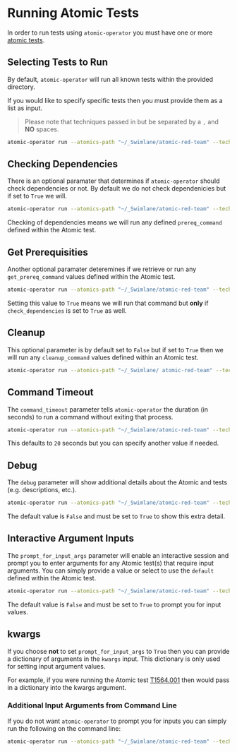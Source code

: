 # Running Atomic Tests

In order to run tests using `atomic-operator` you must have one or more [atomic tests](atomics.md).

## Selecting Tests to Run

By default, `atomic-operator` will run all known tests within the provided directory.

If you would like to specify specific tests then you must provide them as a list as input.

> Please note that techniques passed in but be separated by a `,` and __NO__ spaces.

```bash
atomic-operator run --atomics-path "~/_Swimlane/atomic-red-team" --techniques T1560.002,T1560.001
```

## Checking Dependencies

There is an optional paramater that determines if `atomic-operator` should check dependencies or not. By default we do not check dependenicies but if set to `True` we will.

```bash
atomic-operator run --atomics-path "~/_Swimlane/atomic-red-team" --techniques T1560.002,T1560.001 --check_dependicies True
```

Checking of dependencies means we will run any defined `prereq_command` defined within the Atomic test. 

## Get Prerequisities

Another optional paramater deteremines if we retrieve or run any `get_prereq_command` values defined within the Atomic test.

```bash
atomic-operator run --atomics-path "~/_Swimlane/atomic-red-team" --techniques T1560.002,T1560.001  --check_dependencies True --get_prereq_command True
```

Setting this value to `True` means we will run that command but __only__ if `check_dependencies` is set to `True` as well. 

## Cleanup

This optional parameter is by default set to `False` but if set to `True` then we will run any `cleanup_command` values defined within an Atomic test.

```bash
atomic-operator run --atomics-path "~/_Swimlane/ atomic-red-team" --techniques T1560.002,T1560.001 --cleanup True
```

## Command Timeout

The `command_timeout` parameter tells `atomic-operator` the duration (in seconds) to run a command without exiting that process.

```bash
atomic-operator run --atomics-path "~/_Swimlane/atomic-red-team" --techniques T1560.002,T1560.001 --command_timeout 40
```

This defaults to `20` seconds but you can specify another value if needed.

## Debug

The `debug` parameter will show additional details about the Atomic and tests (e.g. descriptions, etc.).

```bash
atomic-operator run --atomics-path "~/_Swimlane/atomic-red-team" --techniques T1560.002,T1560.001 --debug
```

The default value is `False` and must be set to `True` to show this extra detail.

## Interactive Argument Inputs

The `prompt_for_input_args` parameter will enable an interactive session and prompt you to enter arguments for any Atomic test(s) that require input arguments. You can simply provide a value or select to use the `default` defined within the Atomic test.

```bash
atomic-operator run --atomics-path "~/_Swimlane/atomic-red-team" --techniques T1560.002,T1560.001 --prompt_for_input_args True
```

The default value is `False` and must be set to `True` to prompt you for input values.

## kwargs

If you choose __not__ to set `prompt_for_input_args` to `True` then you can provide a dictionary of arguments in the `kwargs` input. This dictionary is only used for setting input argument values.  

For example, if you were running the Atomic test [T1564.001](https://github.com/redcanaryco/atomic-red-team/blob/master/atomics/T1564.001/T1564.001.yaml) then would pass in a dictionary into the kwargs argument.

### Additional Input Arguments from Command Line

If you do not want `atomic-operator` to prompt you for inputs you can simply run the following on the command line:

```bash
atomic-operator run --atomics-path "~/_Swimlane/atomic-red-team" --techniques T1564.001 --kwargs '{"filename": "myscript.py"}'
```

